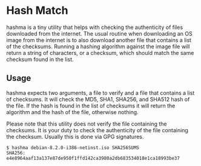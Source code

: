 # Hash Match

hashma is a tiny utility that helps with checking the authenticity of
files downloaded from the internet. The usual routine when downloading
an OS image from the internet is to also download another file that
contains a list of the checksums. Running a hashing algorithm against
the image file will return a string of characters, or a checksum,
which should match the same checksum found in the list.

## Usage

hashma expects two arguments, a file to verify and a file that
contains a list of checksums. It will check the MD5, SHA1, SHA256, and
SHA512 hash of the file. If the hash is found in the list of checksums
it will return the algorithm and the hash of the file, otherwise
nothing.

Please note that this utility does not verify the file containing the
checksums. It is your duty to check the authenticity of the file
containing the checksum. Usually this is done via GPG signatures.


```
$ hashma debian-8.2.0-i386-netinst.iso SHA256SUMS
SHA256: e4e8964aaf13a137e87de950f1ffd142ca3980a2db683534018e1ca18993be37
```



